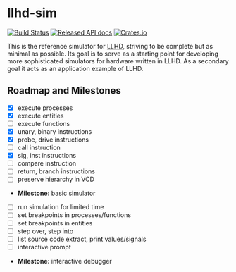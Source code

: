 # llhd-sim

[![Build Status](https://travis-ci.org/fabianschuiki/llhd-sim.svg?branch=master)](https://travis-ci.org/fabianschuiki/llhd-sim)
[![Released API docs](https://docs.rs/llhd-sim/badge.svg)](https://docs.rs/llhd-sim)
[![Crates.io](https://img.shields.io/crates/v/llhd-sim.svg)](https://crates.io/crates/llhd-sim)

This is the reference simulator for [LLHD], striving to be complete but as minimal as possible. Its goal is to serve as a starting point for developing more sophisticated simulators for hardware written in LLHD. As a secondary goal it acts as an application example of LLHD.

[LLHD]: https://github.com/fabianschuiki/llhd


## Roadmap and Milestones

- [x] execute processes
- [x] execute entities
- [ ] execute functions
- [x] unary, binary instructions
- [x] probe, drive instructions
- [ ] call instruction
- [x] sig, inst instructions
- [ ] compare instruction
- [ ] return, branch instructions
- [ ] preserve hierarchy in VCD
- **Milestone:** basic simulator
- [ ] run simulation for limited time
- [ ] set breakpoints in processes/functions
- [ ] set breakpoints in entities
- [ ] step over, step into
- [ ] list source code extract, print values/signals
- [ ] interactive prompt
- **Milestone:** interactive debugger
